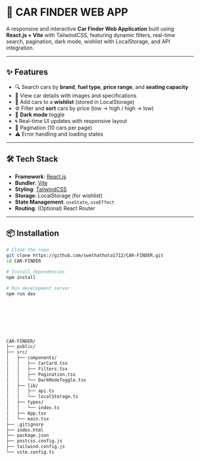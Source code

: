 # 🚗 CAR FINDER WEB APP

A responsive and interactive **Car Finder Web Application** built using **React.js + Vite** with TailwindCSS, featuring dynamic filters, real-time search, pagination, dark mode, wishlist with LocalStorage, and API integration.

---

## ✨ Features

- 🔍 Search cars by **brand**, **fuel type**, **price range**, and **seating capacity**
- 📄 View car details with images and specifications
- 💖 Add cars to a **wishlist** (stored in LocalStorage)
- ⚙️ Filter and **sort** cars by price (low → high / high → low)
- 🌙 **Dark mode** toggle
- 🌀 Real-time UI updates with responsive layout
- 📃 Pagination (10 cars per page)
- ⚠️ Error handling and loading states

---

## 🛠️ Tech Stack

- **Framework**: [React.js](https://reactjs.org/)
- **Bundler**: [Vite](https://vitejs.dev/)
- **Styling**: [TailwindCSS](https://tailwindcss.com/)
- **Storage**: LocalStorage (for wishlist)
- **State Management**: `useState`, `useEffect`
- **Routing**: (Optional) React Router

---

## 📦 Installation

```bash
# Clone the repo
git clone https://github.com/swethathota1712/CAR-FINDER.git
cd CAR-FINDER

# Install dependencies
npm install

# Run development server
npm run dev








CAR-FINDER/
├── public/
├── src/
│   ├── components/
│   │   ├── CarCard.tsx
│   │   ├── Filters.tsx
│   │   ├── Pagination.tsx
│   │   └── DarkModeToggle.tsx
│   ├── lib/
│   │   ├── api.ts
│   │   └── localStorage.ts
│   ├── types/
│   │   └── index.ts
│   ├── App.tsx
│   └── main.tsx
├── .gitignore
├── index.html
├── package.json
├── postcss.config.js
├── tailwind.config.js
└── vite.config.ts

